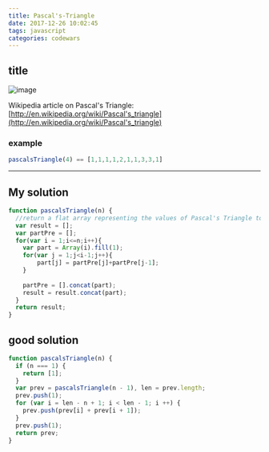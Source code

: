 ```yaml
---
title: Pascal's-Triangle
date: 2017-12-26 10:02:45
tags: javascript
categories: codewars
---
```

## title
![image](https://upload.wikimedia.org/wikipedia/commons/thumb/0/0d/PascalTriangleAnimated2.gif/220px-PascalTriangleAnimated2.gif)

Wikipedia article on Pascal's Triangle: [http://en.wikipedia.org/wiki/Pascal's_triangle](http://en.wikipedia.org/wiki/Pascal's_triangle)

### example
```javascript
pascalsTriangle(4) == [1,1,1,1,2,1,1,3,3,1]
```
<!--### Notes:
Note that the Java version expects a return value of null for an empty string or null.-->
---
## My solution 

```javascript
function pascalsTriangle(n) {
  //return a flat array representing the values of Pascal's Triangle to the n-th level
  var result = [];
  var partPre = [];
  for(var i = 1;i<=n;i++){
    var part = Array(i).fill(1);
    for(var j = 1;j<i-1;j++){
        part[j] = partPre[j]+partPre[j-1];
    }
    
    partPre = [].concat(part);
    result = result.concat(part);
  }
  return result;
}

```


## good solution

```javascript
function pascalsTriangle(n) {
  if (n === 1) {
    return [1];
  }
  var prev = pascalsTriangle(n - 1), len = prev.length;
  prev.push(1);
  for (var i = len - n + 1; i < len - 1; i ++) {
    prev.push(prev[i] + prev[i + 1]);
  }
  prev.push(1);
  return prev;
}
```